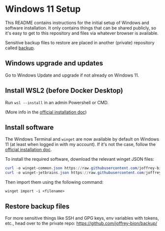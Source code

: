 # Windows 11 Setup

This README contains instructions for the initial setup of Windows and software installation.
It only contains things that can be shared publicly, so it's easy to get to this repository and files via whatever browser is available.

Sensitive backup files to restore are placed in another (private) repository called [backup](https://github.com/joffrey-bion/backup).

## Windows upgrade and updates

Go to Windows Update and upgrade if not already on Windows 11.

## Install WSL2 (before Docker Desktop)

Run `wsl --install` in an admin Powershell or CMD.

(More info in the [official installation doc](https://docs.microsoft.com/en-us/windows/wsl/install))

## Install software

The Windows Terminal and `winget` are now available by default on Windows 11 (at least when logged in with my account).
If it's not the case, follow the [official installation doc](https://learn.microsoft.com/en-us/windows/package-manager/winget/).

To install the required software, download the relevant winget JSON files:

```powershell
curl -o winget-common.json https://raw.githubusercontent.com/joffrey-bion/setup/main/winget-common.json
curl -o winget-jetbrains.json https://raw.githubusercontent.com/joffrey-bion/setup/main/winget-jetbrains.json
```

Then import them using the following command:
```
winget import -i <filename>
```

## Restore backup files

For more sensitive things like SSH and GPG keys, env variables with tokens, etc., head over to the private repo:
https://github.com/joffrey-bion/backup/
